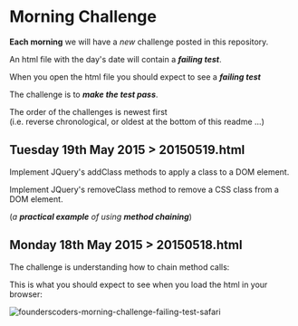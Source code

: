 # Morning Challenge

**Each morning** we will have a *new* challenge posted in this repository.

An html file with the day's date will contain a ***failing test***.

When you open the html file you should expect to see a ***failing test***

The challenge is to ***make the test pass***.


The order of the challenges is newest first  
(i.e. reverse chronological, or oldest at the bottom of this readme ...)

## Tuesday 19th May 2015 > 20150519.html

Implement JQuery's addClass methods to apply a class to a DOM element.  

Implement JQuery's removeClass method to remove a CSS class from a DOM element.

(*a* ***practical example*** *of using* ***method chaining***)




## Monday 18th May 2015 > 20150518.html

The challenge is understanding how to chain method calls:

This is what you should expect to see when you load the html in your browser:

![founderscoders-morning-challenge-failing-test-safari](https://cloud.githubusercontent.com/assets/194400/7677418/be80a454-fd43-11e4-9715-dcd70828a073.png)
